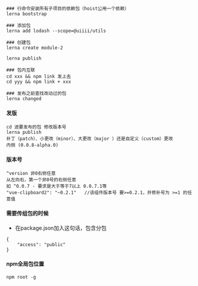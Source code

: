 ```
### 行命令安装所有子项目的依赖包（hoist公用一个依赖）
lerna bootstrap

### 添加包
lerna add lodash --scope=@uiiii/utils

### 创建包
lerna create module-2

lerna publish

### 包内互联
cd xxx && npm link 发上去
cd yyy && npm link + xxx

### 发布之前查找改动过的包
lerna changed
```

#### 发版
```
cd 进要发布的包 修改版本号
lerna publish
补丁（patch）、小更改（minor）、大更改（major ）还是自定义（custom）更改
内侧 (0.0.8-alpha.0)
```

#### 版本号
```
^version 非0右侧任意
从左向右，第一个非0号的右侧任意
如 ^0.0.7 - 要求是大于等于7以上 0.0.7.1等 
"vue-clipboard2": "~0.2.1"   //该组件版本号 要>=0.2.1，并修补号为 >=1 的任意值
```

#### 需要传组包的时候
- 在package.json加入这句话，包含分包
```
{
    "access": "public"
}
```

#### npm全局包位置
```
npm root -g
```